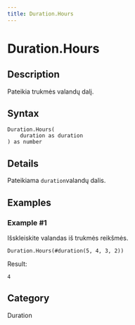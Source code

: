 ```yaml
---
title: Duration.Hours
---
```


# Duration.Hours


## Description

Pateikia trukmės valandų dalį.


## Syntax

```powerquery
Duration.Hours(
    duration as duration
) as number
```


## Details

Pateikiama <code>duration</code>valandų dalis.


## Examples

### Example #1 
Išskleiskite valandas iš trukmės reikšmės.
```powerquery
Duration.Hours(#duration(5, 4, 3, 2))
```

Result: 
```powerquery
4
```




## Category
Duration
